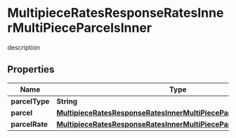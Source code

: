 

# MultipieceRatesResponseRatesInnerMultiPieceParcelsInner

description

## Properties

| Name | Type | Description | Notes |
|------------ | ------------- | ------------- | -------------|
|**parcelType** | **String** | description |  [optional] |
|**parcel** | [**MultipieceRatesResponseRatesInnerMultiPieceParcelsInnerParcel**](MultipieceRatesResponseRatesInnerMultiPieceParcelsInnerParcel.md) |  |  [optional] |
|**parcelRate** | [**MultipieceRatesResponseRatesInnerMultiPieceParcelsInnerParcelRate**](MultipieceRatesResponseRatesInnerMultiPieceParcelsInnerParcelRate.md) |  |  [optional] |



